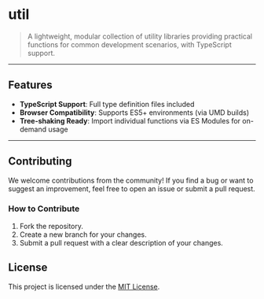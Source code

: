 # **util**

> A lightweight, modular collection of utility libraries providing practical functions for common development scenarios, with TypeScript support.

---

## **Features**
- **TypeScript Support**: Full type definition files included
- **Browser Compatibility**: Supports ES5+ environments (via UMD builds)
- **Tree-shaking Ready**: Import individual functions via ES Modules for on-demand usage

---

## Contributing

We welcome contributions from the community! If you find a bug or want to suggest an improvement, feel free to open an issue or submit a pull request.

### How to Contribute
1. Fork the repository.
2. Create a new branch for your changes.
3. Submit a pull request with a clear description of your changes.

## License

This project is licensed under the [MIT License](LICENSE).
